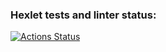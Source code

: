 ### Hexlet tests and linter status:
[![Actions Status](https://github.com/AnnaZhadko/python-project-49/actions/workflows/hexlet-check.yml/badge.svg)](https://github.com/AnnaZhadko/python-project-49/actions)